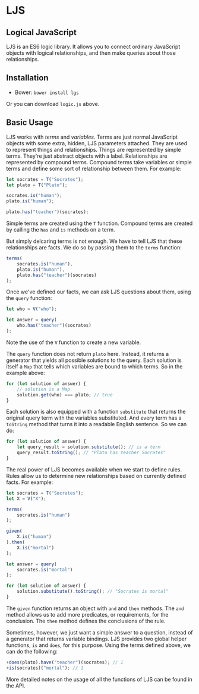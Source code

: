 # LJS
## Logical JavaScript

LJS is an ES6 logic library.  It allows you to connect ordinary JavaScript
objects with logical relationships, and then make queries about those
relationships.

## Installation

- Bower: `bower install lgs`

Or you can download `logic.js` above.

## Basic Usage

LJS works with *terms* and *variables*.  Terms are just normal JavaScript
objects with some extra, hidden, LJS parameters attached.  They are used to
represent things and relationships.  Things are represented by simple terms.
They're just abstract objects with a label.  Relationships are represented by
compound terms.  Compound terms take variables or simple terms and define some
sort of relationship between them.  For example:
```javascript
let socrates = T("Socrates");
let plato = T("Plato");

socrates.is("human");
plato.is("human");

plato.has("teacher")(socrates);
```
Simple terms are created using the `T` function.  Compound terms are created by
calling the `has` and `is` methods on a term.

But simply delcaring terms is not enough.  We have to tell LJS that these
relationships are facts.  We do so by passing them to the `terms` function:
```javascript
terms(
    socrates.is("human"),
    plato.is("human"),
    plato.has("teacher")(socrates)
);
```

Once we've defined our facts, we can ask LJS questions about them, using the
`query` function:
```javascript
let who = V("who");

let answer = query(
    who.has("teacher")(socrates)
);
```
Note the use of the `V` function to create a new variable.

The `query` function does not return `plato` here.  Instead, it returns a
generator that yields all possible solutions to the query.  Each solution is
itself a `Map` that tells which variables are bound to which terms.  So in the
example above:
```javascript
for (let solution of answer) {
    // solution is a Map
    solution.get(who) === plato; // true
}
``` 

Each solution is also equipped with a function `substitute` that returns the
original query term with the variables substituted.  And every term has a
`toString` method that turns it into a readable English sentence.  So we can
do:
```javascript
for (let solution of answer) {
    let query_result = solution.substitute(); // is a term 
    query_result.toString(); // "Plato has teacher Socrates"
}
``` 


The real power of LJS becomes available when we start to define rules.  Rules 
allow us to determine new relationships based on currently defined facts.  For 
example:
```javascript
let socrates = T("Socrates");
let X = V("X");

terms(
    socrates.is("human")
);

given(
    X.is("human")
).then(
    X.is("mortal")
);

let answer = query(
    socrates.is("mortal")
);

for (let solution of answer) {
    solution.substitute().toString(); // "Socrates is mortal"
}
```
The `given` function returns an object with `and` and `then` methods.  The `and`
method allows us to add more predicates, or requirements, for the conclusion.
The `then` method defines the conclusions of the rule.

Sometimes, however, we just want a simple answer to a question, instead of a
generator that returns variable bindings.  LJS provides two global helper
functions, `is` and `does`, for this purpose.  Using the terms defined above, we
can do the following:
```javascript
+does(plato).have("teacher")(socrates); // 1
+is(socrates)("mortal"); // 1
```


More detailed notes on the usage of all the functions of LJS can be found in the
API.
